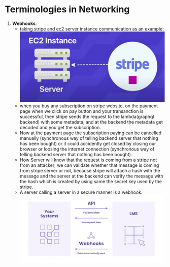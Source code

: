 # Terminologies in Networking

1. **Webhooks**:
    - taking stripe and ec2 server instance communication as an example:
    ![img01](imgs/img01.png)
    - when you buy any subscription on stripe website, on the payment page when we click on pay button and your transanction is successful, then stripe sends the request to the lambda(graphql backend) with some metadata, and at the backend the metadata get decoded and you get the subscription.
    - Now at the payment page the subscription paying can be cancelled manually (synchronous way of telling backend server that nothing has been bought) or it could accidently get closed by closing our browser or loosing the internet connection (synchronous way of telling backend server that nothing has been bought).
    - How Server will know that the request is coming from a stripe not from an attacker; we can validate whether that message is coming from stripe server or not, because stripe will attach a hash with the message and the server at the backend can verify the message with the hash which is created by using same the secret key used by the stripe.
    - A server calling a server in a secure manner is a webhook.
    ![img02](imgs/img02.png)
